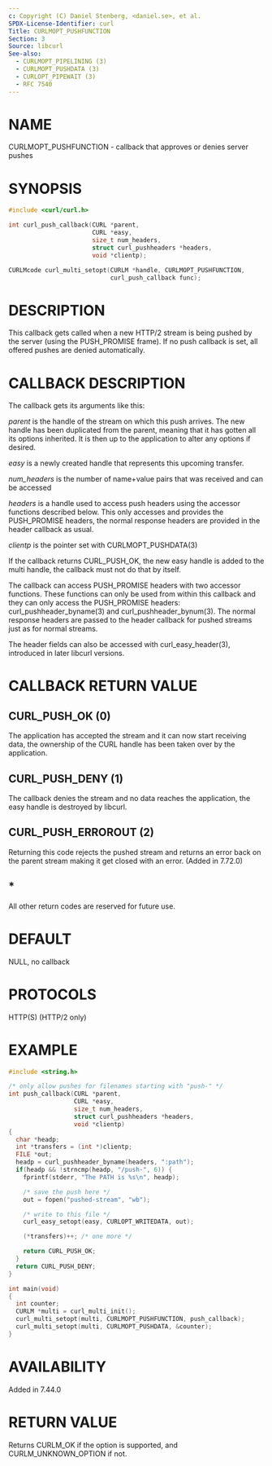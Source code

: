 ```yaml
---
c: Copyright (C) Daniel Stenberg, <daniel.se>, et al.
SPDX-License-Identifier: curl
Title: CURLMOPT_PUSHFUNCTION
Section: 3
Source: libcurl
See-also:
  - CURLMOPT_PIPELINING (3)
  - CURLMOPT_PUSHDATA (3)
  - CURLOPT_PIPEWAIT (3)
  - RFC 7540
---
```


# NAME

CURLMOPT_PUSHFUNCTION - callback that approves or denies server pushes

# SYNOPSIS

~~~c
#include <curl/curl.h>

int curl_push_callback(CURL *parent,
                       CURL *easy,
                       size_t num_headers,
                       struct curl_pushheaders *headers,
                       void *clientp);

CURLMcode curl_multi_setopt(CURLM *handle, CURLMOPT_PUSHFUNCTION,
                            curl_push_callback func);
~~~

# DESCRIPTION

This callback gets called when a new HTTP/2 stream is being pushed by the
server (using the PUSH_PROMISE frame). If no push callback is set, all offered
pushes are denied automatically.

# CALLBACK DESCRIPTION

The callback gets its arguments like this:

*parent* is the handle of the stream on which this push arrives. The new
handle has been duplicated from the parent, meaning that it has gotten all its
options inherited. It is then up to the application to alter any options if
desired.

*easy* is a newly created handle that represents this upcoming transfer.

*num_headers* is the number of name+value pairs that was received and can
be accessed

*headers* is a handle used to access push headers using the accessor
functions described below. This only accesses and provides the PUSH_PROMISE
headers, the normal response headers are provided in the header callback as
usual.

*clientp* is the pointer set with CURLMOPT_PUSHDATA(3)

If the callback returns CURL_PUSH_OK, the new easy handle is added to the
multi handle, the callback must not do that by itself.

The callback can access PUSH_PROMISE headers with two accessor
functions. These functions can only be used from within this callback and they
can only access the PUSH_PROMISE headers: curl_pushheader_byname(3) and
curl_pushheader_bynum(3). The normal response headers are passed to the
header callback for pushed streams just as for normal streams.

The header fields can also be accessed with curl_easy_header(3),
introduced in later libcurl versions.

# CALLBACK RETURN VALUE

## CURL_PUSH_OK (0)

The application has accepted the stream and it can now start receiving data,
the ownership of the CURL handle has been taken over by the application.

## CURL_PUSH_DENY (1)

The callback denies the stream and no data reaches the application, the easy
handle is destroyed by libcurl.

## CURL_PUSH_ERROROUT (2)

Returning this code rejects the pushed stream and returns an error back on the
parent stream making it get closed with an error. (Added in 7.72.0)

## *

All other return codes are reserved for future use.

# DEFAULT

NULL, no callback

# PROTOCOLS

HTTP(S) (HTTP/2 only)

# EXAMPLE

~~~c
#include <string.h>

/* only allow pushes for filenames starting with "push-" */
int push_callback(CURL *parent,
                  CURL *easy,
                  size_t num_headers,
                  struct curl_pushheaders *headers,
                  void *clientp)
{
  char *headp;
  int *transfers = (int *)clientp;
  FILE *out;
  headp = curl_pushheader_byname(headers, ":path");
  if(headp && !strncmp(headp, "/push-", 6)) {
    fprintf(stderr, "The PATH is %s\n", headp);

    /* save the push here */
    out = fopen("pushed-stream", "wb");

    /* write to this file */
    curl_easy_setopt(easy, CURLOPT_WRITEDATA, out);

    (*transfers)++; /* one more */

    return CURL_PUSH_OK;
  }
  return CURL_PUSH_DENY;
}

int main(void)
{
  int counter;
  CURLM *multi = curl_multi_init();
  curl_multi_setopt(multi, CURLMOPT_PUSHFUNCTION, push_callback);
  curl_multi_setopt(multi, CURLMOPT_PUSHDATA, &counter);
}
~~~

# AVAILABILITY

Added in 7.44.0

# RETURN VALUE

Returns CURLM_OK if the option is supported, and CURLM_UNKNOWN_OPTION if not.

